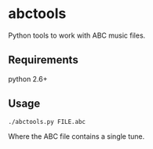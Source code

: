abctools
========

Python tools to work with ABC music files.

Requirements
--------
python 2.6+


Usage
--------
`./abctools.py FILE.abc`

Where the ABC file contains a single tune.
